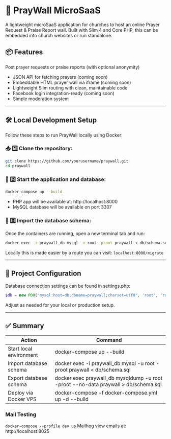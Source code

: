 # 🙏 PrayWall MicroSaaS
A lightweight microSaaS application for churches to host an online Prayer Request & Praise Report wall. Built with Slim 4 and Core PHP, this can be embedded into church websites or run standalone.

## 📦 Features
Post prayer requests or praise reports (with optional anonymity)

- JSON API for fetching prayers (coming soon)
- Embeddable HTML prayer wall via iframe (coming soon)
- Lightweight Slim routing with clean, maintainable code
- Facebook login integration-ready (coming soon)
- Simple moderation system

---

## 🛠️ Local Development Setup

Follow these steps to run PrayWall locally using Docker:

### 📥 1️⃣ Clone the repository:

```bash
git clone https://github.com/yourusername/praywall.git
cd praywall
```

### 🚀 2️⃣ Start the application and database:

```bash
docker-compose up --build
```

- PHP app will be available at: http://localhost:8000
- MySQL database will be available on port 3307

### 📂 3️⃣ Import the database schema:

Once the containers are running, open a new terminal tab and run:

```bash
docker exec -i praywall_db mysql -u root -proot praywall < db/schema.sql
```

Locally this is made easier by a route you can visit: `localhost:8000/migrate`

---

## 📄 Project Configuration

Database connection settings can be found in settings.php:

```php
$db = new PDO("mysql:host=db;dbname=praywall;charset=utf8", 'root', 'root');
```

Adjust as needed for your local or production setup.

---

## ✅ Summary

| Action | Command |
| --- | --- |
| Start local environment | docker-compose up --build |
| Import database schema | docker exec -i praywall_db mysql -u root -proot praywall < db/schema.sql |
| Export database schema | docker exec praywall_db mysqldump -u root -proot --no-data praywall > db/schema.sql |
| Deploy via Docker VPS | docker-compose -f docker-compose.yml up -d --build |


### Mail Testing
`docker-compose --profile dev up`
Mailhog view emails at: http://localhost:8025
